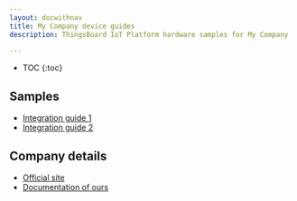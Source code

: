 ```yaml
---
layout: docwithnav
title: My Company device guides
description: ThingsBoard IoT Platform hardware samples for My Company

---
```


* TOC
{:toc}

## Samples

 - [Integration guide 1](/docs/samples/my_company_device_guides/integration_guide_1)
 - [Integration guide 2](/docs/samples/my_company_device_guides/integration_guide_2)
 
## Company details

 - [Official site](https://thingsboard.io)
 - [Documentation of ours](https://thingsboard.io/docs/guides/)
